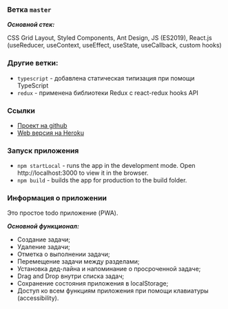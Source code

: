### Ветка `master`

**_Основной стек:_** 

CSS Grid Layout, Styled Components, Ant Design,  JS (ES2019), React.js (useReducer, useContext, useEffect, useState, useCallback, custom hooks)

### Другие ветки: 

- `typescript` - добавлена статическая типизация при помощи TypeScript
- `redux` - применена библиотеки Redux c react-redux hooks API

### Ссылки

- [Проект на github](https://github.com/rukivbruki/todo-pwapp.git)
- [Web версия на Heroku](https://todo-pwapp.herokuapp.com/)

### Запуск приложения

- `npm startLocal` - runs the app in the development mode. Open http://localhost:3000 to view it in the browser.
- `npm build` - builds the app for production to the build folder.

### Информация о приложении

Это простое todo приложение (PWA). 

_**Основной функционал:**_

- Создание задачи;
- Удаление задачи;
- Отметка о выполнении задачи;
- Перемещение задачи между разделами;
- Установка дед-лайна и напоминание о просроченной задаче;
- Drag and Drop внутри списка задач;
- Сохранение состояния приложения в localStorage;
- Доступ ко всем функциям приложения при помощи клавиатуры (accessibility).

